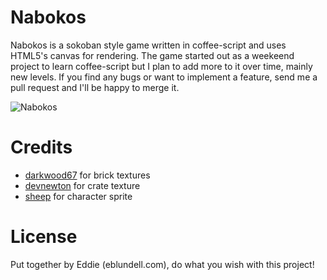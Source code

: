 
# Nabokos 

Nabokos is a sokoban style game written in coffee-script and uses HTML5's canvas for rendering. The game started out as a weekeend project to learn coffee-script but I plan to add more to it over time, mainly new levels. If you find any bugs or want to implement a feature, send me a pull request and I'll be happy to merge it.

![Nabokos](http://img600.imageshack.us/img600/4637/selection001dk.png)

# Credits

- [darkwood67](http://darkwood67.deviantart.com/gallery/11280947) for brick textures
- [devnewton](http://opengameart.org/users/devnewton) for crate texture
- [sheep](http://sheep.art.pl) for character sprite

# License

Put together by Eddie (eblundell.com), do what you wish with this project!

